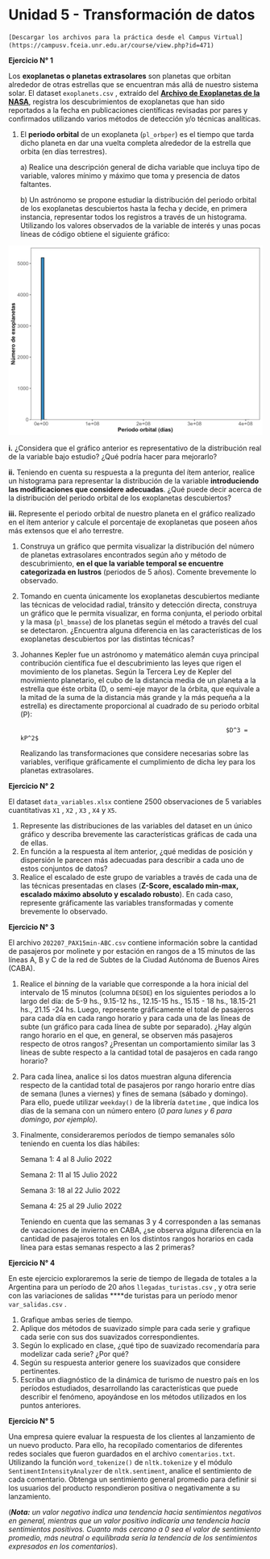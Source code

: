 # Unidad 5 - Transformación de datos

```{admonition} 📂 Descargar archivos  
[Descargar los archivos para la práctica desde el Campus Virtual](https://campusv.fceia.unr.edu.ar/course/view.php?id=471)
```

**Ejercicio N° 1**

Los **exoplanetas o planetas extrasolares** son planetas que orbitan alrededor de otras estrellas que se encuentran más allá de nuestro sistema solar. El dataset `exoplanets.csv` , extraído del [**Archivo de Exoplanetas de la NASA**](https://exoplanetarchive.ipac.caltech.edu/cgi-bin/TblView/nph-tblView?app=ExoTbls&config=PSCompPars), registra los descubrimientos de exoplanetas que han sido reportados a la fecha en publicaciones científicas revisadas por pares y confirmados utilizando varios métodos de detección y/o técnicas analíticas.

1. El **periodo orbital** de un exoplaneta (`pl_orbper`) es el tiempo que tarda dicho planeta en dar una vuelta completa alrededor de la estrella que orbita (en días terrestres). 
    
    a) Realice una descripción general de dicha variable que incluya tipo de variable, valores mínimo y máximo que toma y presencia de datos faltantes. 
    
    b) Un astrónomo se propone estudiar la distribución del periodo orbital de los exoplanetas descubiertos hasta la fecha y decide, en primera instancia, representar todos los registros a través de un histograma. Utilizando los valores observados de la variable de interés y unas pocas líneas de código obtiene el siguiente gráfico:
    

![histograma.png](imagenes/histograma.png)

**i.** ¿Considera que el gráfico anterior es representativo de la distribución real de la variable bajo estudio? ¿Qué podría hacer para mejorarlo?

**ii.** Teniendo en cuenta su respuesta a la pregunta del ítem anterior, realice un histograma para representar la distribución de la variable **introduciendo las modificaciones que considere adecuadas**. ¿Qué puede decir acerca de la distribución del periodo orbital de los exoplanetas descubiertos?

**iii.** Represente el periodo orbital de nuestro planeta en el gráfico realizado en el ítem anterior y calcule el porcentaje de exoplanetas que poseen años más extensos que el año terrestre.

1. Construya un gráfico que permita visualizar la distribución del número de planetas extrasolares encontrados según año y método de descubrimiento, **en el que la variable temporal se encuentre categorizada en lustros** (periodos de 5 años). Comente brevemente lo observado.
2. Tomando en cuenta únicamente los exoplanetas descubiertos mediante las técnicas de velocidad radial, tránsito y detección directa, construya un gráfico que le permita visualizar, en forma conjunta, el periodo orbital y la masa (`pl_bmasse`) de los planetas según el método a través del cual se detectaron. ¿Encuentra alguna diferencia en las características de los exoplanetas descubiertos por las distintas técnicas?
3. Johannes Kepler fue un astrónomo y matemático alemán cuya principal contribución científica fue el descubrimiento las leyes que rigen el movimiento de los planetas. Según la Tercera Ley de Kepler del movimiento planetario, el cubo de la distancia media de un planeta a la estrella que éste orbita (D, o semi-eje mayor de la órbita, que equivale a la mitad de la suma de la distancia más grande y la más pequeña a la estrella) es directamente proporcional al cuadrado de su periodo orbital (P): 
    
                                                                $D^3 = kP^2$
    
    Realizando las transformaciones que considere necesarias sobre las variables, verifique gráficamente el cumplimiento de dicha ley para los planetas extrasolares.
    

**Ejercicio N° 2**

El dataset `data_variables.xlsx` contiene 2500 observaciones de 5 variables cuantitativas `X1` , `X2` , `X3` , `X4` y `X5`.

1. Represente las distribuciones de las variables del dataset en un único gráfico y describa brevemente las características gráficas de cada una de ellas.
2. En función a la respuesta al ítem anterior, ¿qué medidas de posición y dispersión le parecen más adecuadas para describir a cada uno de estos conjuntos de datos?
3. Realice el escalado de este grupo de variables a través de cada una de las técnicas presentadas en clases (**Z-Score, escalado min-max, escalado máximo absoluto y escalado robusto**). En cada caso, represente gráficamente las variables transformadas y comente brevemente lo observado.

**Ejercicio N° 3**

El archivo `202207_PAX15min-ABC.csv` contiene información sobre la cantidad de pasajeros por molinete y por estación en rangos de a 15 minutos de las líneas A, B y C de la red de Subtes de la Ciudad Autónoma de Buenos Aires (CABA). 

1. Realice el *binning* de la variable que corresponde a la hora inicial del intervalo de 15 minutos (columna `DESDE`) en los siguientes periodos a lo largo del día: de 5-9 hs., 9.15-12 hs., 12.15-15 hs., 15.15 - 18 hs., 18.15-21 hs., 21.15 -24 hs. Luego, represente gráficamente el total de pasajeros para cada día en cada rango horario y para cada una de las líneas de subte (un gráfico para cada línea de subte por separado). 
¿Hay algún rango horario en el que, en general, se observen más pasajeros respecto de otros rangos? ¿Presentan un comportamiento similar las 3 líneas de subte respecto a la cantidad total de pasajeros en cada rango horario?
2. Para cada línea, analice si los datos muestran alguna diferencia respecto de la cantidad total de pasajeros por rango horario entre días de semana (lunes a viernes) y fines de semana (sábado y domingo). Para ello, puede utilizar `weekday()` de la librería `datetime` , que indica los días de la semana con un número entero (*0 para lunes y 6 para domingo, por ejemplo).*
3. Finalmente, consideraremos períodos de tiempo semanales sólo teniendo en cuenta los días hábiles:
    
    Semana 1: 4 al 8 Julio 2022
    
    Semana 2: 11 al 15 Julio 2022
    
    Semana 3: 18 al 22 Julio 2022
    
    Semana 4: 25 al 29 Julio 2022
    
    Teniendo en cuenta que las semanas 3 y 4 corresponden a las semanas de vacaciones de invierno en CABA, ¿se observa alguna diferencia en la cantidad de pasajeros totales en los distintos rangos horarios en cada línea para estas semanas respecto a las 2 primeras? 
    

**Ejercicio N° 4**

En este ejercicio exploraremos  la serie de tiempo de llegada de totales a la Argentina para un período de 20 años  `llegadas_turistas.csv` , y  otra serie con las variaciones de salidas ****de turistas para un período menor  `var_salidas.csv` .

1. Grafique ambas series de tiempo.
2. Aplique dos métodos de suavizado simple para cada serie y grafique cada serie con sus dos suavizados correspondientes. 
3. Según lo explicado en clase, ¿qué tipo de suavizado recomendaría para modelizar cada serie? ¿Por qué?
4. Según su respuesta anterior genere los suavizados que considere pertinentes.
5. Escriba un diagnóstico de la dinámica de turismo de nuestro país en los períodos estudiados, desarrollando las características que puede describir el fenómeno, apoyándose en los métodos utilizados en los puntos anteriores. 

**Ejercicio N° 5**

Una empresa quiere evaluar la respuesta de los clientes al lanzamiento de un nuevo producto. Para ello, ha recopilado comentarios de diferentes redes sociales que fueron guardados en el archivo `comentarios.txt`. Utilizando la función `word_tokenize()` de `nltk.tokenize` y el módulo `SentimentIntensityAnalyzer` de `nltk.sentiment`, analice el sentimiento de cada comentario. Obtenga un sentimiento general promedio para definir si los usuarios del producto respondieron positiva o negativamente a su lanzamiento. 

(***Nota:** un valor negativo indica una tendencia hacia sentimientos negativos en general, mientras que un valor positivo indicaría una tendencia hacia sentimientos positivos. Cuanto más cercano a 0 sea el valor de sentimiento promedio, más neutral o equilibrada sería la tendencia de los sentimientos expresados en los comentarios*).
